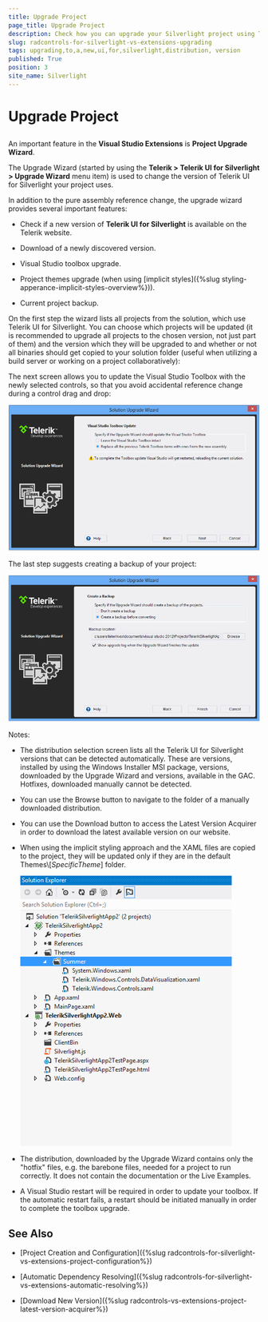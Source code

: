```yaml
---
title: Upgrade Project
page_title: Upgrade Project
description: Check how you can upgrade your Silverlight project using Telerik Visual Studio Extensions.
slug: radcontrols-for-silverlight-vs-extensions-upgrading
tags: upgrading,to,a,new,ui,for,silverlight,distribution, version
published: True
position: 3
site_name: Silverlight
---
```


# Upgrade Project



## 

An important feature in the __Visual Studio Extensions__ is __Project Upgrade Wizard__. 

The Upgrade Wizard (started by using the __Telerik > Telerik UI for Silverlight > Upgrade Wizard__ menu item) is used to change the version of Telerik UI for Silverlight your project uses. 

In addition to the pure assembly reference change, the upgrade wizard provides several important features: 

* Check if a new version of __Telerik UI for Silverlight__ is available on the Telerik website. 

* Download of a newly discovered version. 

* Visual Studio toolbox upgrade. 

* Project themes upgrade (when using [implicit styles]({%slug styling-apperance-implicit-styles-overview%})).

* Current project backup. 

On the first step the wizard lists all projects from the solution, which use Telerik UI for Silverlight. You can choose which projects will be updated (it is recommended to upgrade all projects to the chosen version, not just part of them) and the version which they will be upgraded to and whether or not all binaries should get copied to your solution folder (useful when utilizing a build server or working on a project collaboratively):



The next screen allows you to update the Visual Studio Toolbox with the newly selected controls, so that you avoid accidental reference change during a control drag and drop:

![VSExtentions SL Upgrade Wizard Toolbox](images/VSExtentions_SL_UpgradeWizardToolbox.png)

The last step suggests creating a backup of your project: 

![VSExtentions SL Upgrade Wizard Backup](images/VSExtentions_SL_UpgradeWizardBackup.png)

Notes: 

* The distribution selection screen lists all the Telerik UI for Silverlight versions that can be detected automatically. These are versions, installed by using the Windows Installer MSI package, versions, downloaded by the Upgrade Wizard and versions, available in the GAC. Hotfixes, downloaded manually cannot be detected.

* You can use the Browse button to navigate to the folder of a manually downloaded distribution.  

* You can use the Download button to access the Latest Version Acquirer in order to download the latest available version on our website. 

* When using the implicit styling approach and the XAML files are copied to the project, they will be updated only if they are in the default Themes\\[*SpecificTheme*] folder.

	![VSExtensions Themes Folder](images/VSExtensions_SL_ThemeFilesUnderNamedFolder.png)

* The distribution, downloaded by the Upgrade Wizard contains only the "hotfix" files, e.g. the barebone files, needed for a project to run correctly. It does not contain the documentation or the Live Examples.

* A Visual Studio restart will be required in order to update your toolbox. If the automatic restart fails, a restart should be initiated manually in order to complete the toolbox upgrade.


## See Also

 * [Project Creation and Configuration]({%slug radcontrols-for-silverlight-vs-extensions-project-configuration%})

 * [Automatic Dependency Resolving]({%slug radcontrols-for-silverlight-vs-extensions-automatic-resolving%})

 * [Download New Version]({%slug radcontrols-vs-extensions-project-latest-version-acquirer%})
